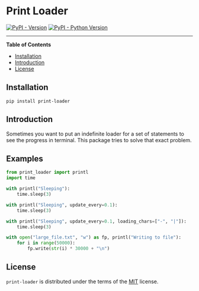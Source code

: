 # Print Loader

[![PyPI - Version](https://img.shields.io/pypi/v/print-loader.svg)](https://pypi.org/project/print-loader)
[![PyPI - Python Version](https://img.shields.io/pypi/pyversions/print-loader.svg)](https://pypi.org/project/print-loader)

-----

**Table of Contents**

- [Installation](#installation)
- [Introduction](#introduction)
- [License](#license)

## Installation

```console
pip install print-loader
```

## Introduction
Sometimes you want to put an indefinite loader for a set of statements to see
the progress in terminal. This package tries to solve that exact problem.

## Examples

```python
from print_loader import printl
import time

with printl("Sleeping"):
    time.sleep(3)

with printl("Sleeping", update_every=0.1):
    time.sleep(3)

with printl("Sleeping", update_every=0.1, loading_chars=["-", "|"]):
    time.sleep(3)

with open("large_file.txt", "w") as fp, printl("Writing to file"):
    for i in range(50000):
        fp.write(str(i) * 30000 + "\n")
```

## License

`print-loader` is distributed under the terms of the
[MIT](https://spdx.org/licenses/MIT.html) license.
